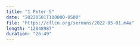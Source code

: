 ```yaml
---
title: "1 Peter 5"
date: "20220501T100000-0500"
file: "https://cflcn.org/sermons/2022-05-01.m4a"
length: "12848987"
duration: "26:49"
---
```

